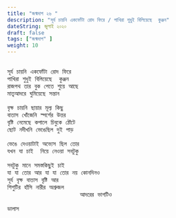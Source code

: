 ```yaml
---
title: "জন্মদাগ ২৬ "
description: "সূর্য চায়নি একফোঁটা রোদ ফিরে / পাখিরা শুধুই বিলিয়েছে  কুঞ্জন"
dateString: জুলাই ২০২০ 
draft: false
tags: ["জন্মদাগ" ]
weight: 10
---
```



<pre>

সূর্য চায়নি একফোঁটা রোদ ফিরে 
পাখিরা শুধুই বিলিয়েছে  কুঞ্জন 
রাজপথ তার বুক পেতে শুয়ে আছে 
মাতৃআদরে ঘুমিয়েছে সন্তান 

বৃক্ষ চায়নি ছায়ার মূল্য কিছু  
বাতাস খোঁজেনি স্পর্শের উত্তর 
বৃষ্টি নেমেছে কপালে চিবুকে ঠোঁটে 
ছোট নদীখনি ভেঙেছিল দুই পাড় 

ভেঙে দেওয়াটাই অভ্যেস ছিল তোর     
যখন যা চাই  নিয়ে নেওয়া সবটুকু  

সবটুকু মানে সমস্তকিছুই চাই 
যা যা তোর আর যা যা তোর নয় কোনদিনও 
সূর্য বৃক্ষ বাতাস বৃষ্টি আর
শিশুটির হাঁসি নারীর অশ্রুজল 
                    আদরের ভাগটিও 

ডালাস 

<pre>
